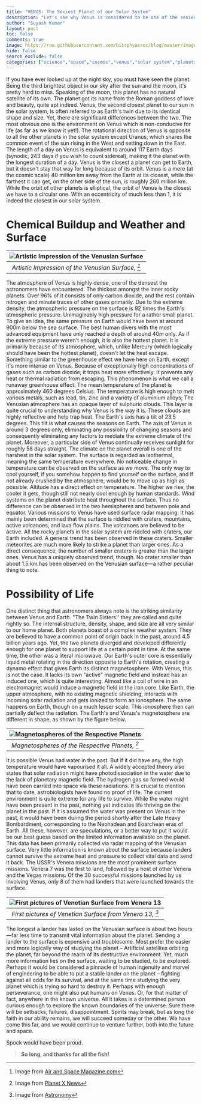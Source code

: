 ```yaml
---
title: "VENUS: The Sexiest Planet of our Solar System"
description: "Let's see why Venus is considered to be one of the sexiest yet hostile planets of our solar system"
author: "Suyash Kumar"
layout: post           
toc: false              
comments: true          
image: https://raw.githubusercontent.com/bitsphyassoc/blog/master/images/blog/2-venus/cover.jpg
hide: false             
search_exclude: false   
categories: ["science","space","cosmos","venus","solar system","planets"]
---
```



If you have ever looked up at the night sky, you must have seen the planet. Being the third brightest object in our sky after the sun and the moon, it's pretty hard to miss. Speaking of the moon, this planet has no natural satellite of its own. The planet got its name from the Roman goddess of love and beauty, quite apt indeed. Venus, the second closest planet to our sun in the solar system, is often referred to as Earth's twin due to its identical shape and size. Yet, there are significant differences between the two. The most obvious one is the environment on Venus which is non-conducive for life (as far as we know it yet!). The rotational direction of Venus is opposite to all the other planets in the solar system except Uranus, which shares the common event of the sun rising in the West and setting down in the East. The length of a day on Venus is equivalent to around 117 Earth days (synodic, 243 days if you wish to count sidereal), making it the planet with the longest duration of a day. 
Venus is the closest a planet can get to Earth, but it doesn't stay that way for long because of its orbit. Venus is a mere (at the cosmic scale) 40 million km away from the Earth at its closest, while the farthest it can get, on the other side of the sun, is roughly 260 million km. While the orbit of other planets is elliptical, the orbit of Venus is the closest we have to a circular one. With an eccentricity of much less than 1, it is indeed the closest in our solar system. 

# Chemical Buildup and Weather and Surface

|![Artistic Impression of the Venusian Surface](https://public-media.si-cdn.com/filer/db/78/db7806a8-3c2d-488f-a01a-3c10fa126c16/venus-volcanoes.jpg) | 
|:--:| 
| *Artistic Impression of the Venusian Surface, [^1]* |

The atmosphere of Venus is highly dense, one of the densest the astronomers have encountered. The thickest amongst the inner rocky planets. Over 96% of it consists of only carbon dioxide, and the rest contain nitrogen and minute traces of other gases primarily. Due to the extreme density, the atmospheric pressure on the surface is 92 times the Earth's atmospheric pressure. Unimaginably high pressure for a rather small planet. To give an idea, the same pressure on Earth would have been at around 900m below the sea surface. The best human divers with the most advanced equipment have only reached a depth of around 40m only. As if the extreme pressure weren't enough, it is also the hottest planet. It is primarily because of its atmosphere, which, unlike Mercury (which logically should have been the hottest planet), doesn't let the heat escape. Something similar to the greenhouse effect we have here on Earth, except it's more intense on Venus. Because of exceptionally high concentrations of gases such as carbon dioxide, it traps heat more effectively. It prevents any heat or thermal radiation from escaping. This phenomenon is what we call a runaway greenhouse effect. The mean temperature of the planet is approximately 460 degrees Celsius. The temperature is high enough to melt various metals, such as lead, tin, zinc and a variety of aluminium alloys; The Venusian atmosphere has an opaque layer of sulphuric clouds. This layer is quite crucial to understanding why Venus is the way it is. These clouds are highly reflective and help trap heat. The Earth's axis has a tilt of 23.5 degrees. This tilt is what causes the seasons on Earth. The axis of Venus is around 3 degrees only, eliminating any possibility of changing seasons and consequently eliminating any factors to mediate the extreme climate of the planet.
Moreover, a particular side of Venus continually receives sunlight for roughly 58 days straight. The climate on the planet overall is one of the harshest in the solar system. The surface is regarded as isothermal, meaning the same temperature everywhere. No noticeable change in temperature can be observed on the surface as we move. The only way to cool yourself, if you somehow happen to find yourself on the surface, and if not already crushed by the atmosphere, would be to move up as high as possible. Altitude has a direct effect on temperature. The higher we rise, the cooler it gets, though still not nearly cool enough by human standards. Wind systems on the planet distribute heat throughout the surface. Thus no difference can be observed in the two hemispheres and between pole and equator. Various missions to Venus have used surface radar mapping. It has mainly been determined that the surface is riddled with craters, mountains, active volcanoes, and lava flow plains. The volcanoes are believed to be active. All the rocky planets in the solar system are riddled with craters, our Earth included. A general trend has been observed in these craters. Smaller meteorites are much more likely to strike a planet than larger ones. As a direct consequence, the number of smaller craters is greater than the larger ones. Venus has a uniquely observed trend, though. No crater smaller than about 1.5 km has been observed on the Venusian surface—a rather peculiar thing to note. 

# Possibility of Life

One distinct thing that astronomers always note is the striking similarity between Venus and Earth. "The Twin Sisters'' they are called and quite rightly so. The internal structure, density, shape, and size are all very similar to our home planet. Both planets boast of a complex weather system. They are believed to have a common point of origin back in the past, around 4.5 billion years ago. Yet, the two planets diverged and developed differently enough for one planet to support life at a certain point in time. At the same time, the other was a literal microwave. Our Earth's outer core is essentially liquid metal rotating in the direction opposite to Earth's rotation, creating a dynamo effect that gives Earth its distinct magnetosphere. With Venus, this is not the case. It lacks its own "active" magnetic field and instead has an induced one, which is quite interesting. Almost like a coil of wire in an electromagnet would induce a magnetic field in the iron core. Like Earth, the upper atmosphere, with no existing magnetic shielding, interacts with incoming solar radiation and gets ionized to form an ionosphere. The same happens on Earth, though on a much lesser scale. This ionosphere then can partially deflect the radiation. The Earth's and Venus's magnetosphere are different in shape, as shown by the figure below.

|![Magnetospheres of the Respective Planets](https://www.planetxnews.org/wp-content/uploads/2018/11/Gallery_Image_9013.jpg) | 
|:--:| 
| *Magnetospheres of the Respective Planets, [^2]* |

It is possible Venus had water in the past. But if it did have any, the high temperature would have vapourised it all. A widely accepted theory also states that solar radiation might have photodissociation in the water due to the lack of planetary magnetic field. The hydrogen gas so formed would have been carried into space via these radiations. It is crucial to mention that to date, astrobiologists have found no proof of life. The current environment is quite extreme for any life to survive. While the water might have been present in the past, nothing yet indicates life thriving on the planet in the past. If it is assumed the water was present on Venus in the past, it would have been during the period shortly after the Late Heavy Bombardment, corresponding to the Neohadean and Eoarchean eras of Earth. 
All these, however, are speculations, or a better way to put it would be our best guess based on the limited information available on the planet. This data has been primarily collected via radar mapping of the Venusian surface. Very little information is known about the surface because landers cannot survive the extreme heat and pressure to collect vital data and send it back. The USSR's Venera missions are the most prominent surface missions. Venera 7 was the first to land, followed by a host of other Venera and the Vegas missions. Of the 30 successful missions launched by us involving Venus, only 8 of them had landers that were launched towards the surface.

|![First pictures of Venetian Surface from Venera 13](https://astronomy.com/-/media/Images/News%20and%20Observing/News/2020/08/venera13surfacecomposite.jpg?mw=600) | 
|:--:| 
| *First pictures of Venetian Surface from Venera 13, [^3]* |

The longest a lander has lasted on the Venusian surface is about two hours—far less time to transmit vital information about the planet. Sending a lander to the surface is expensive and troublesome. Most prefer the easier and more logically way of studying the planet – Artificial satellites orbiting the planet, far beyond the reach of its destructive environment. Yet, much more information lies on the surface, waiting to be studied, to be explored. Perhaps it would be considered a pinnacle of human ingenuity and marvel of engineering to be able to put a stable lander on the planet – fighting against all odds for its survival, and at the same time studying the very planet which is trying so hard to destroy it. Perhaps with enough perseverance, one might also put humans on Venus. Or, for that matter of fact, anywhere in the known universe. All it takes is a determined person curious enough to explore the known boundaries of the universe. Sure there will be setbacks, failures, disappointment. Spirits may break, but as long the faith in our ability remains, we will succeed someday or the other. We have come this far, and we would continue to venture further, both into the future and space. 

Spock would have been proud.

> **So long, and thanks for all the fish!**

[^1]: Image from [Air and Space Magazine.com](https://www.airspacemag.com)
[^2]: Image from [Planet X News](https://www.planetxnews.org)
[^3]: Image from [Astronomy](https://astronomy.com)
